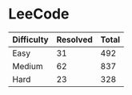# LeeCode

| Difficulty | Resolved | Total |
| :--------- | :------- | :---- |
| Easy       | 31       | 492   |
| Medium     | 62       | 837   |
| Hard       | 23       | 328   |
